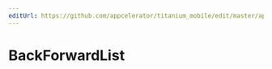 ```yaml
---
editUrl: https://github.com/appcelerator/titanium_mobile/edit/master/apidoc/Titanium/UI/WebView.yml
---
```

# BackForwardList

<TypeHeader/>

<ApiDocs/>
